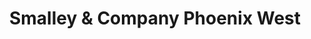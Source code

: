 ---
title: "Smalley & Company Phoenix West"
url: /phoenix/smalley-und-company-phoenix-west/
shop: Großhandel
---